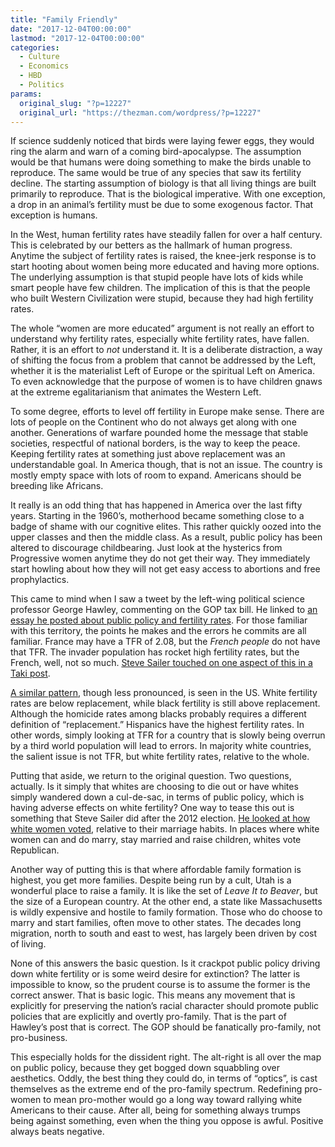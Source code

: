 ```yaml
---
title: "Family Friendly"
date: "2017-12-04T00:00:00"
lastmod: "2017-12-04T00:00:00"
categories:
  - Culture
  - Economics
  - HBD
  - Politics
params:
  original_slug: "?p=12227"
  original_url: "https://thezman.com/wordpress/?p=12227"
---
```


If science suddenly noticed that birds were laying fewer eggs, they
would ring the alarm and warn of a coming bird-apocalypse. The
assumption would be that humans were doing something to make the birds
unable to reproduce. The same would be true of any species that saw its
fertility decline. The starting assumption of biology is that all living
things are built primarily to reproduce. That is the biological
imperative. With one exception, a drop in an animal’s fertility must be
due to some exogenous factor. That exception is humans.

In the West, human fertility rates have steadily fallen for over a half
century. This is celebrated by our betters as the hallmark of human
progress. Anytime the subject of fertility rates is raised, the
knee-jerk response is to start hooting about women being more educated
and having more options. The underlying assumption is that stupid people
have lots of kids while smart people have few children. The implication
of this is that the people who built Western Civilization were stupid,
because they had high fertility rates.

The whole “women are more educated” argument is not really an effort to
understand why fertility rates, especially white fertility rates, have
fallen. Rather, it is an effort to *not* understand it. It is a
deliberate distraction, a way of shifting the focus from a problem that
cannot be addressed by the Left, whether it is the materialist Left of
Europe or the spiritual Left on America. To even acknowledge that the
purpose of women is to have children gnaws at the extreme egalitarianism
that animates the Western Left.

To some degree, efforts to level off fertility in Europe make sense.
There are lots of people on the Continent who do not always get along
with one another. Generations of warfare pounded home the message that
stable societies, respectful of national borders, is the way to keep the
peace. Keeping fertility rates at something just above replacement was
an understandable goal. In America though, that is not an issue. The
country is mostly empty space with lots of room to expand. Americans
should be breeding like Africans.

It really is an odd thing that has happened in America over the last
fifty years. Starting in the 1960’s, motherhood became something close
to a badge of shame with our cognitive elites. This rather quickly oozed
into the upper classes and then the middle class. As a result, public
policy has been altered to discourage childbearing. Just look at the
hysterics from Progressive women anytime they do not get their way. They
immediately start howling about how they will not get easy access to
abortions and free prophylactics.

This came to mind when I saw a tweet by the left-wing political science
professor George Hawley, commenting on the GOP tax bill. He linked to
[an essay he posted about public policy and fertility
rates](https://www.georgehawley.com/single-post/2016/07/23/Ivanka-Trump-fertility-working-mothers-and-policy).
For those familiar with this territory, the points he makes and the
errors he commits are all familiar. France may have a TFR of 2.08, but
the *French people* do not have that TFR. The invader population has
rocket high fertility rates, but the French, well, not so much. [Steve
Sailer touched on one aspect of this in a Taki
post](http://takimag.com/article/le_grand_remplacement_steve_sailer/print#axzz50IhbyMZU).

[A similar
pattern](http://www.pewhispanic.org/2015/09/28/modern-immigration-wave-brings-59-million-to-u-s-driving-population-growth-and-change-through-2065/9-26-2015-1-30-23-pm-2/),
though less pronounced, is seen in the US. White fertility rates are
below replacement, while black fertility is still above replacement.
Although the homicide rates among blacks probably requires a different
definition of “replacement.” Hispanics have the highest fertility rates.
In other words, simply looking at TFR for a country that is slowly being
overrun by a third world population will lead to errors. In majority
white countries, the salient issue is not TFR, but white fertility
rates, relative to the whole.

Putting that aside, we return to the original question. Two questions,
actually. Is it simply that whites are choosing to die out or have
whites simply wandered down a cul-de-sac, in terms of public policy,
which is having adverse effects on white fertility? One way to tease
this out is something that Steve Sailer did after the 2012 election. [He
looked at how white women
voted](http://www.unz.com/isteve/voting-republican-marriage-and-happiness-pick-3/),
relative to their marriage habits. In places where white women can and
do marry, stay married and raise children, whites vote Republican.

Another way of putting this is that where affordable family formation is
highest, you get more families. Despite being run by a cult, Utah is a
wonderful place to raise a family. It is like the set of *Leave It to
Beaver*, but the size of a European country. At the other end, a state
like Massachusetts is wildly expensive and hostile to family formation.
Those who do choose to marry and start families, often move to other
states. The decades long migration, north to south and east to west, has
largely been driven by cost of living.

None of this answers the basic question. Is it crackpot public policy
driving down white fertility or is some weird desire for extinction? The
latter is impossible to know, so the prudent course is to assume the
former is the correct answer. That is basic logic. This means any
movement that is explicitly for preserving the nation’s racial character
should promote public policies that are explicitly and overtly
pro-family. That is the part of Hawley’s post that is correct. The GOP
should be fanatically pro-family, not pro-business.

This especially holds for the dissident right. The alt-right is all over
the map on public policy, because they get bogged down squabbling over
aesthetics. Oddly, the best thing they could do, in terms of “optics”,
is cast themselves as the extreme end of the pro-family spectrum.
Redefining pro-women to mean pro-mother would go a long way toward
rallying white Americans to their cause. After all, being for something
always trumps being against something, even when the thing you oppose is
awful. Positive always beats negative.

